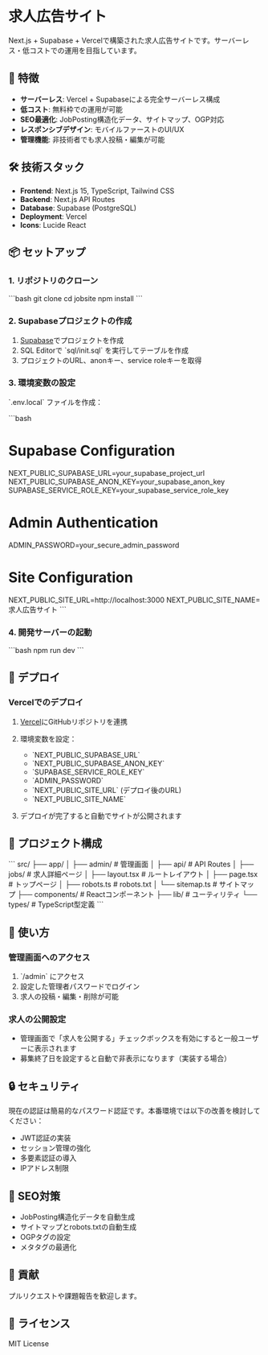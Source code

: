 # 求人広告サイト

Next.js + Supabase + Vercelで構築された求人広告サイトです。サーバーレス・低コストでの運用を目指しています。

## 🚀 特徴

- **サーバーレス**: Vercel + Supabaseによる完全サーバーレス構成
- **低コスト**: 無料枠での運用が可能
- **SEO最適化**: JobPosting構造化データ、サイトマップ、OGP対応
- **レスポンシブデザイン**: モバイルファーストのUI/UX
- **管理機能**: 非技術者でも求人投稿・編集が可能

## 🛠 技術スタック

- **Frontend**: Next.js 15, TypeScript, Tailwind CSS
- **Backend**: Next.js API Routes
- **Database**: Supabase (PostgreSQL)
- **Deployment**: Vercel
- **Icons**: Lucide React

## 📦 セットアップ

### 1. リポジトリのクローン

\`\`\`bash
git clone <your-repo-url>
cd jobsite
npm install
\`\`\`

### 2. Supabaseプロジェクトの作成

1. [Supabase](https://supabase.com)でプロジェクトを作成
2. SQL Editorで \`sql/init.sql\` を実行してテーブルを作成
3. プロジェクトのURL、anonキー、service roleキーを取得

### 3. 環境変数の設定

\`.env.local\` ファイルを作成：

\`\`\`bash
# Supabase Configuration
NEXT_PUBLIC_SUPABASE_URL=your_supabase_project_url
NEXT_PUBLIC_SUPABASE_ANON_KEY=your_supabase_anon_key
SUPABASE_SERVICE_ROLE_KEY=your_supabase_service_role_key

# Admin Authentication
ADMIN_PASSWORD=your_secure_admin_password

# Site Configuration
NEXT_PUBLIC_SITE_URL=http://localhost:3000
NEXT_PUBLIC_SITE_NAME=求人広告サイト
\`\`\`

### 4. 開発サーバーの起動

\`\`\`bash
npm run dev
\`\`\`

## 🚀 デプロイ

### Vercelでのデプロイ

1. [Vercel](https://vercel.com)にGitHubリポジトリを連携
2. 環境変数を設定：
   - \`NEXT_PUBLIC_SUPABASE_URL\`
   - \`NEXT_PUBLIC_SUPABASE_ANON_KEY\`
   - \`SUPABASE_SERVICE_ROLE_KEY\`
   - \`ADMIN_PASSWORD\`
   - \`NEXT_PUBLIC_SITE_URL\` (デプロイ後のURL)
   - \`NEXT_PUBLIC_SITE_NAME\`

3. デプロイが完了すると自動でサイトが公開されます

## 📁 プロジェクト構成

\`\`\`
src/
├── app/
│   ├── admin/           # 管理画面
│   ├── api/            # API Routes
│   ├── jobs/           # 求人詳細ページ
│   ├── layout.tsx      # ルートレイアウト
│   ├── page.tsx        # トップページ
│   ├── robots.ts       # robots.txt
│   └── sitemap.ts      # サイトマップ
├── components/         # Reactコンポーネント
├── lib/               # ユーティリティ
└── types/             # TypeScript型定義
\`\`\`

## 🔧 使い方

### 管理画面へのアクセス

1. \`/admin\` にアクセス
2. 設定した管理者パスワードでログイン
3. 求人の投稿・編集・削除が可能

### 求人の公開設定

- 管理画面で「求人を公開する」チェックボックスを有効にすると一般ユーザーに表示されます
- 募集終了日を設定すると自動で非表示になります（実装する場合）

## 🔒 セキュリティ

現在の認証は簡易的なパスワード認証です。本番環境では以下の改善を検討してください：

- JWT認証の実装
- セッション管理の強化
- 多要素認証の導入
- IPアドレス制限

## 📱 SEO対策

- JobPosting構造化データを自動生成
- サイトマップとrobots.txtの自動生成
- OGPタグの設定
- メタタグの最適化

## 🤝 貢献

プルリクエストや課題報告を歓迎します。

## 📄 ライセンス

MIT License